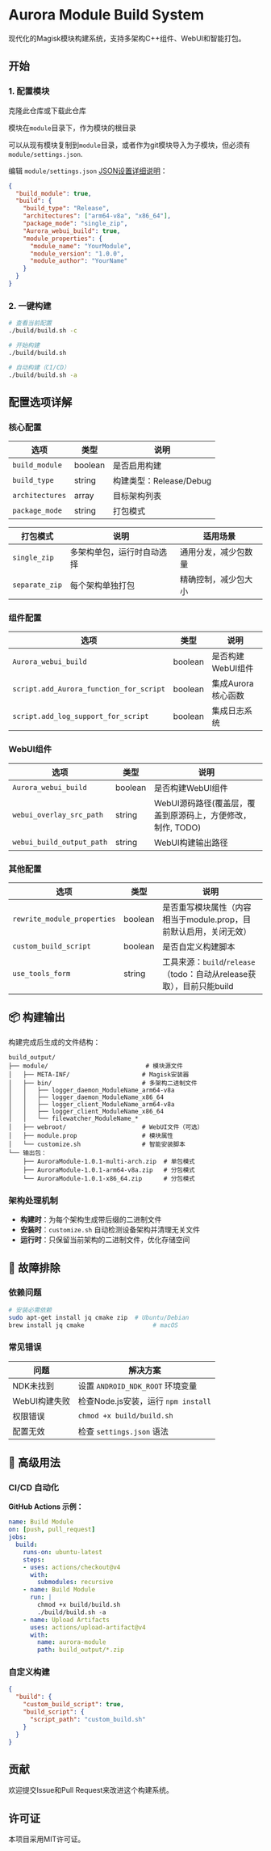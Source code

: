 # Aurora Module Build System

现代化的Magisk模块构建系统，支持多架构C++组件、WebUI和智能打包。

## 开始

### 1. 配置模块

克隆此仓库或下载此仓库

模块在`module`目录下，作为模块的根目录

可以从现有模块复制到`module`目录，或者作为git模块导入为子模块，但必须有`module/settings.json`.

编辑 `module/settings.json` [JSON设置详细说明](#配置选项详解)：
```json
{
  "build_module": true,
  "build": {
    "build_type": "Release",
    "architectures": ["arm64-v8a", "x86_64"],
    "package_mode": "single_zip",
    "Aurora_webui_build": true,
    "module_properties": {
      "module_name": "YourModule",
      "module_version": "1.0.0",
      "module_author": "YourName"
    }
  }
}
```

### 2. 一键构建

```bash
# 查看当前配置
./build/build.sh -c

# 开始构建
./build/build.sh

# 自动构建（CI/CD）
./build/build.sh -a
```

## 配置选项详解

### 核心配置

| 选项 | 类型 | 说明 |
|------|------|------|
| `build_module` | boolean | 是否启用构建 |
| `build_type` | string | 构建类型：Release/Debug |
| `architectures` | array | 目标架构列表 |
| `package_mode` | string | 打包模式 |

| 打包模式 | 说明 | 适用场景 |
|------|------|----------|
| `single_zip` | 多架构单包，运行时自动选择 | 通用分发，减少包数量 |
| `separate_zip` | 每个架构单独打包 | 精确控制，减少包大小 |

### 组件配置

| 选项 | 类型 | 说明 |
|------|------|------|
| `Aurora_webui_build` | boolean | 是否构建WebUI组件 |
| `script.add_Aurora_function_for_script` | boolean | 集成Aurora核心函数 |
| `script.add_log_support_for_script` | boolean | 集成日志系统 |

### WebUI组件

| 选项 | 类型 | 说明 |
|------|------|------|
| `Aurora_webui_build` | boolean | 是否构建WebUI组件 |
| `webui_overlay_src_path` | string | WebUI源码路径(覆盖层，覆盖到原源码上，方便修改，制作, TODO) |
| `webui_build_output_path` | string | WebUI构建输出路径 |

### 其他配置
| 选项 | 类型 | 说明 |
|------|------|------|
| `rewrite_module_properties` | boolean | 是否重写模块属性（内容相当于module.prop，目前默认启用，关闭无效） |
| `custom_build_script` | boolean | 是否自定义构建脚本 |
| `use_tools_form` | string | 工具来源：`build`/`release`（todo：自动从release获取），目前只能build |

## 📦 构建输出

构建完成后生成的文件结构：

```
build_output/
├── module/                           # 模块源文件
│   ├── META-INF/                    # Magisk安装器
│   ├── bin/                         # 多架构二进制文件
│   │   ├── logger_daemon_ModuleName_arm64-v8a
│   │   ├── logger_daemon_ModuleName_x86_64
│   │   ├── logger_client_ModuleName_arm64-v8a
│   │   ├── logger_client_ModuleName_x86_64
│   │   └── filewatcher_ModuleName_*
│   ├── webroot/                     # WebUI文件（可选）
│   ├── module.prop                  # 模块属性
│   └── customize.sh                 # 智能安装脚本
└── 输出包：
    ├── AuroraModule-1.0.1-multi-arch.zip  # 单包模式
    ├── AuroraModule-1.0.1-arm64-v8a.zip   # 分包模式
    └── AuroraModule-1.0.1-x86_64.zip      # 分包模式
```

### 架构处理机制

- **构建时**：为每个架构生成带后缀的二进制文件
- **安装时**：`customize.sh` 自动检测设备架构并清理无关文件
- **运行时**：只保留当前架构的二进制文件，优化存储空间

## 🔧 故障排除

### 依赖问题

```bash
# 安装必需依赖
sudo apt-get install jq cmake zip  # Ubuntu/Debian
brew install jq cmake                   # macOS
```

### 常见错误

| 问题 | 解决方案 |
|------|----------|
| NDK未找到 | 设置 `ANDROID_NDK_ROOT` 环境变量 |
| WebUI构建失败 | 检查Node.js安装，运行 `npm install` |
| 权限错误 | `chmod +x build/build.sh` |
| 配置无效 | 检查 `settings.json` 语法 |

## 🚀 高级用法

### CI/CD 自动化

**GitHub Actions 示例：**
```yaml
name: Build Module
on: [push, pull_request]
jobs:
  build:
    runs-on: ubuntu-latest
    steps:
    - uses: actions/checkout@v4
      with:
        submodules: recursive
    - name: Build Module
      run: |
        chmod +x build/build.sh
        ./build/build.sh -a
    - name: Upload Artifacts
      uses: actions/upload-artifact@v4
      with:
        name: aurora-module
        path: build_output/*.zip
```

### 自定义构建

```json
{
  "build": {
    "custom_build_script": true,
    "build_script": {
      "script_path": "custom_build.sh"
    }
  }
}
```

## 贡献

欢迎提交Issue和Pull Request来改进这个构建系统。

## 许可证

本项目采用MIT许可证。